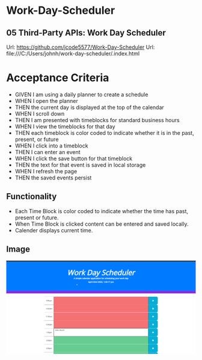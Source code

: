# Work-Day-Scheduler
## 05 Third-Party APIs: Work Day Scheduler



Url: https://github.com/jcode5577/Work-Day-Scheduler
Url: file:///C:/Users/johnh/work-day-scheduler/.index.html

# Acceptance Criteria
- GIVEN I am using a daily planner to create a schedule
- WHEN I open the planner
- THEN the current day is displayed at the top of the calendar
- WHEN I scroll down
- THEN I am presented with timeblocks for standard business hours
- WHEN I view the timeblocks for that day
- THEN each timeblock is color coded to indicate whether it is in the past,  present, or future
- WHEN I click into a timeblock
- THEN I can enter an event
- WHEN I click the save button for that timeblock
- THEN the text for that event is saved in local storage
- WHEN I refresh the page
- THEN the saved events persist

## Functionality 

* Each Time Block is color coded to indicate whether the time has past, present or future.
* When Time Block is clicked content can be entered and saved locally.
* Calender displays current time. 

## Image 
![Deployed Calender](./assets/images/work-day-scheduler-jpg.png)

